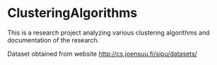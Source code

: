 # ClusteringAlgorithms
This is a research project analyzing various clustering algorithms and documentation of the research.

Dataset obtained from website http://cs.joensuu.fi/sipu/datasets/
